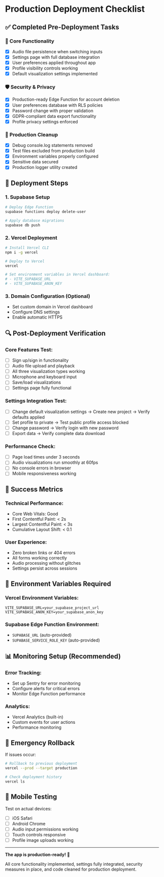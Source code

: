 # Production Deployment Checklist

## ✅ Completed Pre-Deployment Tasks

### 🔧 Core Functionality
- [x] Audio file persistence when switching inputs
- [x] Settings page with full database integration
- [x] User preferences applied throughout app
- [x] Profile visibility controls working
- [x] Default visualization settings implemented

### 🛡️ Security & Privacy
- [x] Production-ready Edge Function for account deletion
- [x] User preferences database with RLS policies
- [x] Password change with proper validation
- [x] GDPR-compliant data export functionality
- [x] Profile privacy settings enforced

### 🧹 Production Cleanup
- [x] Debug console.log statements removed
- [x] Test files excluded from production build
- [x] Environment variables properly configured
- [x] Sensitive data secured
- [x] Production logger utility created

## 🚀 Deployment Steps

### 1. Supabase Setup
```bash
# Deploy Edge Function
supabase functions deploy delete-user

# Apply database migrations
supabase db push
```

### 2. Vercel Deployment
```bash
# Install Vercel CLI
npm i -g vercel

# Deploy to Vercel
vercel

# Set environment variables in Vercel dashboard:
# - VITE_SUPABASE_URL
# - VITE_SUPABASE_ANON_KEY
```

### 3. Domain Configuration (Optional)
- Set custom domain in Vercel dashboard
- Configure DNS settings
- Enable automatic HTTPS

## 🔍 Post-Deployment Verification

### Core Features Test:
- [ ] Sign up/sign in functionality
- [ ] Audio file upload and playback
- [ ] All three visualization types working
- [ ] Microphone and keyboard input
- [ ] Save/load visualizations
- [ ] Settings page fully functional

### Settings Integration Test:
- [ ] Change default visualization settings → Create new project → Verify defaults applied
- [ ] Set profile to private → Test public profile access blocked
- [ ] Change password → Verify login with new password
- [ ] Export data → Verify complete data download

### Performance Check:
- [ ] Page load times under 3 seconds
- [ ] Audio visualizations run smoothly at 60fps
- [ ] No console errors in browser
- [ ] Mobile responsiveness working

## 🎯 Success Metrics

### Technical Performance:
- Core Web Vitals: Good
- First Contentful Paint: < 2s
- Largest Contentful Paint: < 3s
- Cumulative Layout Shift: < 0.1

### User Experience:
- Zero broken links or 404 errors
- All forms working correctly
- Audio processing without glitches
- Settings persist across sessions

## 🔧 Environment Variables Required

### Vercel Environment Variables:
```
VITE_SUPABASE_URL=your_supabase_project_url
VITE_SUPABASE_ANON_KEY=your_supabase_anon_key
```

### Supabase Edge Function Environment:
- `SUPABASE_URL` (auto-provided)
- `SUPABASE_SERVICE_ROLE_KEY` (auto-provided)

## 📊 Monitoring Setup (Recommended)

### Error Tracking:
- Set up Sentry for error monitoring
- Configure alerts for critical errors
- Monitor Edge Function performance

### Analytics:
- Vercel Analytics (built-in)
- Custom events for user actions
- Performance monitoring

## 🚨 Emergency Rollback

If issues occur:
```bash
# Rollback to previous deployment
vercel --prod --target production

# Check deployment history
vercel ls
```

## 📱 Mobile Testing

Test on actual devices:
- [ ] iOS Safari
- [ ] Android Chrome  
- [ ] Audio input permissions working
- [ ] Touch controls responsive
- [ ] Profile image uploads working

---

**The app is production-ready!** 🎉

All core functionality implemented, settings fully integrated, security measures in place, and code cleaned for production deployment.